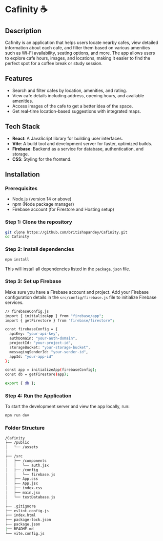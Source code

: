 # **Cafinity** ☕

## **Description**
Cafinity is an application that helps users locate nearby cafes, view detailed information about each cafe, and filter them based on various amenities such as Wi-Fi availability, seating options, and more. The app allows users to explore cafe hours, images, and locations, making it easier to find the perfect spot for a coffee break or study session.

## **Features**
- Search and filter cafes by location, amenities, and rating.
- View cafe details including address, opening hours, and available amenities.
- Access images of the cafe to get a better idea of the space.
- Get real-time location-based suggestions with integrated maps.

## **Tech Stack**
- **React**: A JavaScript library for building user interfaces.
- **Vite**: A build tool and development server for faster, optimized builds.
- **Firebase**: Backend as a service for database, authentication, and storage.
- **CSS**: Styling for the frontend.

## **Installation**

### **Prerequisites**
- Node.js (version 14 or above)
- npm (Node package manager)
- Firebase account (for Firestore and Hosting setup)

### **Step 1: Clone the repository**
```bash
git clone https://github.com/britishapandey/Cafinity.git
cd Cafinity
```

### **Step 2: Install dependencies**
```bash
npm install
```
This will install all dependencies listed in the `package.json` file.

### **Step 3: Set up Firebase**
Make sure you have a Firebase account and project. Add your Firebase configuration details in the `src/config/firebase.js` file to initialize Firebase services.
```bash
// firebaseConfig.js
import { initializeApp } from "firebase/app";
import { getFirestore } from "firebase/firestore";

const firebaseConfig = {
  apiKey: "your-api-key",
  authDomain: "your-auth-domain",
  projectId: "your-project-id",
  storageBucket: "your-storage-bucket",
  messagingSenderId: "your-sender-id",
  appId: "your-app-id"
};

const app = initializeApp(firebaseConfig);
const db = getFirestore(app);

export { db };
```

### **Step 4: Run the Application**
To start the development server and view the app locally, run:
```bash
npm run dev
```

### **Folder Structure**
```bash
/Cafinity
├── /public
│   └── /assets
│
├── /src
│   ├── /components
│   │   └── auth.jsx
│   ├── /config
│   │   └── firebase.js
│   ├── App.css
│   ├── App.jsx
│   ├── index.css 
│   ├── main.jsx
│   └── testDatabase.js
│   
├── .gitignore
├── eslint.config.js
├── index.html
├── package-lock.json
├── package.json
|── README.md
└── vite.config.js
```